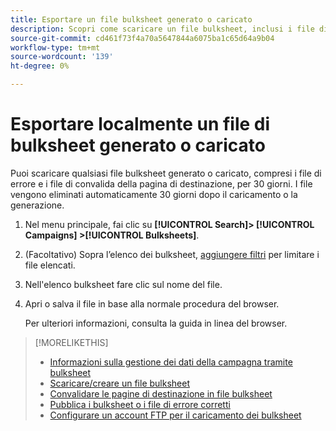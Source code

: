 ```yaml
---
title: Esportare un file bulksheet generato o caricato
description: Scopri come scaricare un file bulksheet, inclusi i file di errore e i file di convalida della pagina di destinazione.
source-git-commit: cd461f73f4a70a5647844a6075ba1c65d64a9b04
workflow-type: tm+mt
source-wordcount: '139'
ht-degree: 0%

---
```


# Esportare localmente un file di bulksheet generato o caricato

Puoi scaricare qualsiasi file bulksheet generato o caricato, compresi i file di errore e i file di convalida della pagina di destinazione, per 30 giorni. I file vengono eliminati automaticamente 30 giorni dopo il caricamento o la generazione.

1. Nel menu principale, fai clic su **[!UICONTROL Search]> [!UICONTROL Campaigns] >[!UICONTROL Bulksheets]**.

1. (Facoltativo) Sopra l’elenco dei bulksheet, [aggiungere filtri](/help/search-social-commerce/common-tasks/data-views/ad-hoc-settings/column-filter-apply-from-column-heading.md) per limitare i file elencati.

1. Nell&#39;elenco bulksheet fare clic sul nome del file.

1. Apri o salva il file in base alla normale procedura del browser.

   Per ulteriori informazioni, consulta la guida in linea del browser.

>[!MORELIKETHIS]
>
>* [Informazioni sulla gestione dei dati della campagna tramite bulksheet](bulksheet-about.md)
>* [Scaricare/creare un file bulksheet](/help/search-social-commerce/campaign-management/bulksheets/bulksheet-download.md)
>* [Convalidare le pagine di destinazione in file bulksheet](bulksheet-validate-landing-pages.md)
>* [Pubblica i bulksheet o i file di errore corretti](bulksheet-post.md)
>* [Configurare un account FTP per il caricamento dei bulksheet](/help/search-social-commerce/campaign-management/bulksheets/bulksheet-ftp-account.md)

